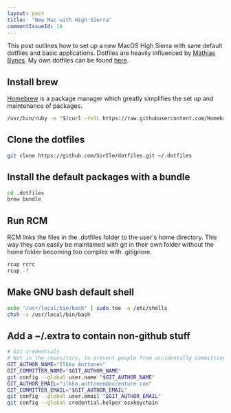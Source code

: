 ```yaml
---
layout: post
title:  "New Mac with High Sierra"
commentIssueId: 18
---
```


This post outlines how to set up a new MacOS High Sierra with sane default dotfiles
and basic applications. Dotfiles are heavily influenced by [Mathias
Bynes](https://github.com/mathiasbynens/dotfiles). My own dotfiles can
be found [here](https://github.com/SirIle/dotfiles.git).

## Install brew

[Homebrew](https://brew.sh/) is a package manager which greatly simplifies
the set up and maintenance of packages.

~~~bash
/usr/bin/ruby -e "$(curl -fsSL https://raw.githubusercontent.com/Homebrew/install/master/install)"
~~~

## Clone the dotfiles

~~~bash
git clone https://github.com/SirIle/dotfiles.git ~/.dotfiles
~~~

## Install the default packages with a bundle

~~~bash
cd .dotfiles
brew bundle
~~~

## Run RCM

RCM links the files in the .dotfiles folder to the user's home directory. 
This way they can easily be maintained with git in their own folder without
the home folder becoming too complex with .gitignore.

~~~bash
rcup rcrc
rcup -f
~~~

## Make GNU bash default shell

~~~bash
echo "/usr/local/bin/bash" | sudo tee -a /etc/shells
chsh -s /usr/local/bin/bash
~~~

## Add a ~/.extra to contain non-github stuff

~~~bash
# Git credentials
# Not in the repository, to prevent people from accidentally committing under my name
GIT_AUTHOR_NAME="Ilkka Anttonen"
GIT_COMMITTER_NAME="$GIT_AUTHOR_NAME"
git config --global user.name "$GIT_AUTHOR_NAME"
GIT_AUTHOR_EMAIL="ilkka.anttonen@accenture.com"
GIT_COMMITTER_EMAIL="$GIT_AUTHOR_EMAIL"
git config --global user.email "$GIT_AUTHOR_EMAIL"
git config --global credential.helper osxkeychain
~~~
